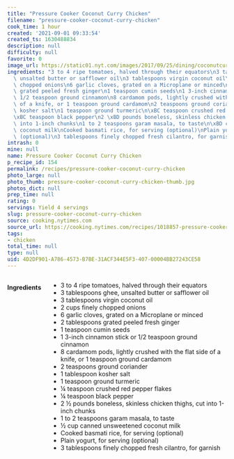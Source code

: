 ```yaml
---
title: "Pressure Cooker Coconut Curry Chicken"
filename: "pressure-cooker-coconut-curry-chicken"
cook_time: 1 hour
created: '2021-09-01 09:33:54'
created_ts: 1630488834
description: null
difficulty: null
favorite: 0
image_url: https://static01.nyt.com/images/2017/09/25/dining/coconutcurrychicken/coconutcurrychicken-articleLarge.jpg
ingredients: "3 to 4 ripe tomatoes, halved through their equators\n3 tablespoons ghee,\
  \ unsalted butter or safflower oil\n3 tablespoons virgin coconut oil\n2 cups finely\
  \ chopped onions\n6 garlic cloves, grated on a Microplane or minced\n2 tablespoons\
  \ grated peeled fresh ginger\n1 teaspoon cumin seeds\n1 3-inch cinnamon stick or\
  \ 1/2 teaspoon ground cinnamon\n8 cardamom pods, lightly crushed with the flat side\
  \ of a knife, or 1 teaspoon ground cardamom\n2 teaspoons ground coriander\n1 tablespoon\
  \ kosher salt\n1 teaspoon ground turmeric\n\xBC teaspoon crushed red pepper flakes\n\
  \xBC teaspoon black pepper\n2 \xBD pounds boneless, skinless chicken thighs, cut\
  \ into 1-inch chunks\n1 to 2 teaspoons garam masala, to taste\n\xBD cup canned unsweetened\
  \ coconut milk\nCooked basmati rice, for serving (optional)\nPlain yogurt, for serving\
  \ (optional)\n3 tablespoons finely chopped fresh cilantro, for garnish"
intrash: 0
mine: null
name: Pressure Cooker Coconut Curry Chicken
p_recipe_id: 154
permalink: /recipes/pressure-cooker-coconut-curry-chicken
photo_large: null
photo_thumb: pressure-cooker-coconut-curry-chicken-thumb.jpg
photos_dict: null
prep_time: null
rating: 0
servings: Yield 4 servings
slug: pressure-cooker-coconut-curry-chicken
source: cooking.nytimes.com
source_url: https://cooking.nytimes.com/recipes/1018857-pressure-cooker-coconut-curry-chicken?action=click&module=Global%20Search%20Recipe%20Card&pgType=search&rank=1
tags:
- chicken
total_time: null
type: null
uid: 4D2DF901-A786-4573-B7BE-31ACF344E5F3-407-00004BB27243CE58
---
```

<div class="large-8 medium-7 columns" id="writeup">	</div><!-- #writeup -->
</div><!-- #row-one -->
<div class="row" id="row-two">	<div class="medium-4 small-5 columns" id="ingredients"><h4>Ingredients</h4><div class="box box-ingredients content"><ul>
<li>3 to 4 ripe tomatoes, halved through their equators</li>
<li>3 tablespoons ghee, unsalted butter or safflower oil</li>
<li>3 tablespoons virgin coconut oil</li>
<li>2 cups finely chopped onions</li>
<li>6 garlic cloves, grated on a Microplane or minced</li>
<li>2 tablespoons grated peeled fresh ginger</li>
<li>1 teaspoon cumin seeds</li>
<li>1 3-inch cinnamon stick or 1/2 teaspoon ground cinnamon</li>
<li>8 cardamom pods, lightly crushed with the flat side of a knife, or 1 teaspoon ground cardamom</li>
<li>2 teaspoons ground coriander</li>
<li>1 tablespoon kosher salt</li>
<li>1 teaspoon ground turmeric</li>
<li>¼ teaspoon crushed red pepper flakes</li>
<li>¼ teaspoon black pepper</li>
<li>2 ½ pounds boneless, skinless chicken thighs, cut into 1-inch chunks</li>
<li>1 to 2 teaspoons garam masala, to taste</li>
<li>½ cup canned unsweetened coconut milk</li>
<li>Cooked basmati rice, for serving (optional)</li>
<li>Plain yogurt, for serving (optional)</li>
<li>3 tablespoons finely chopped fresh cilantro, for garnish</li>
</ul>
</div>	</div>	<div class="medium-6 small-7 columns" id="directions">	</div>